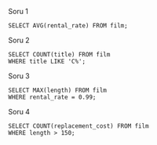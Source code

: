 Soru 1
```
SELECT AVG(rental_rate) FROM film;
```

Soru 2
```
SELECT COUNT(title) FROM film
WHERE title LIKE 'C%';
```

Soru 3
```
SELECT MAX(length) FROM film
WHERE rental_rate = 0.99;
```
Soru 4
```
SELECT COUNT(replacement_cost) FROM film
WHERE length > 150;
```
